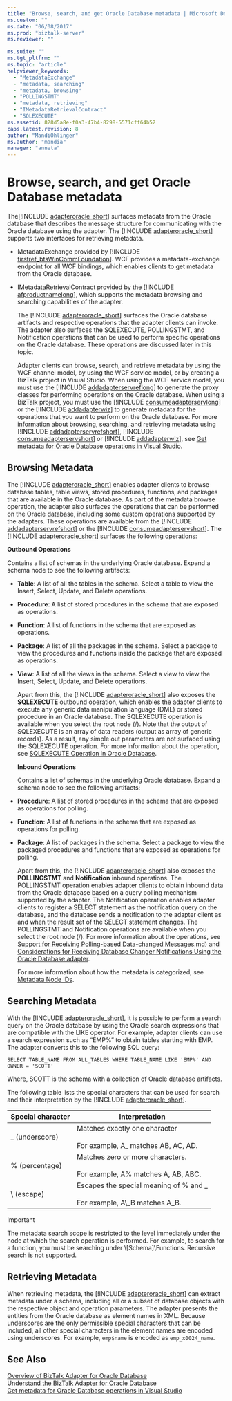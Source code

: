 ```yaml
---
title: "Browse, search, and get Oracle Database metadata | Microsoft Docs"
ms.custom: ""
ms.date: "06/08/2017"
ms.prod: "biztalk-server"
ms.reviewer: ""

ms.suite: ""
ms.tgt_pltfrm: ""
ms.topic: "article"
helpviewer_keywords: 
  - "MetadataExchange"
  - "metadata, searching"
  - "metadata, browsing"
  - "POLLINGSTMT"
  - "metadata, retrieving"
  - "IMetadataRetrievalContract"
  - "SQLEXECUTE"
ms.assetid: 828d5a8e-f0a3-47b4-8298-5571cff64b52
caps.latest.revision: 8
author: "MandiOhlinger"
ms.author: "mandia"
manager: "anneta"
---
```

# Browse, search, and get Oracle Database metadata
The[!INCLUDE [adapteroracle_short](../../includes/adapteroracle-short-md.md)] surfaces metadata from the Oracle database that describes the message structure for communicating with the Oracle database using the adapter. The [!INCLUDE [adapteroracle_short](../../includes/adapteroracle-short-md.md)] supports two interfaces for retrieving metadata.  
  
- MetadataExchange provided by [!INCLUDE [firstref_btsWinCommFoundation](../../includes/firstref-btswincommfoundation-md.md)]. WCF provides a metadata-exchange endpoint for all WCF bindings, which enables clients to get metadata from the Oracle database.  
  
- IMetadataRetrievalContract provided by the [!INCLUDE [afproductnamelong](../../includes/afproductnamelong-md.md)], which supports the metadata browsing and searching capabilities of the adapter.  
  
  The [!INCLUDE [adapteroracle_short](../../includes/adapteroracle-short-md.md)] surfaces the Oracle database artifacts and respective operations that the adapter clients can invoke. The adapter also surfaces the SQLEXECUTE, POLLINGSTMT, and Notification operations that can be used to perform specific operations on the Oracle database. These operations are discussed later in this topic.  
  
  Adapter clients can browse, search, and retrieve metadata by using the WCF channel model, by using the WCF service model, or by creating a BizTalk project in Visual Studio. When using the WCF service model, you must use the [!INCLUDE [addadapterservreflong](../../includes/addadapterservreflong-md.md)] to generate the proxy classes for performing operations on the Oracle database. When using a BizTalk project, you must use the [!INCLUDE [consumeadapterservlong](../../includes/consumeadapterservlong-md.md)] or the [!INCLUDE [addadapterwiz](../../includes/addadapterwiz-md.md)] to generate metadata for the operations that you want to perform on the Oracle database. For more information about browsing, searching, and retrieving metadata using [!INCLUDE [addadapterservrefshort](../../includes/addadapterservrefshort-md.md)], [!INCLUDE [consumeadapterservshort](../../includes/consumeadapterservshort-md.md)] or [!INCLUDE [addadapterwiz](../../includes/addadapterwiz-md.md)], see [Get metadata for Oracle Database operations in Visual Studio](../../adapters-and-accelerators/adapter-oracle-database/get-metadata-for-oracle-database-operations-in-visual-studio.md).  
  
## Browsing Metadata  
 The [!INCLUDE [adapteroracle_short](../../includes/adapteroracle-short-md.md)] enables adapter clients to browse database tables, table views, stored procedures, functions, and packages that are available in the Oracle database. As part of the metadata browse operation, the adapter also surfaces the operations that can be performed on the Oracle database, including some custom operations supported by the adapters. These operations are available from the [!INCLUDE [addadapterservrefshort](../../includes/addadapterservrefshort-md.md)] or the [!INCLUDE [consumeadapterservshort](../../includes/consumeadapterservshort-md.md)]. The [!INCLUDE [adapteroracle_short](../../includes/adapteroracle-short-md.md)] surfaces the following operations:  
  
 **Outbound Operations**  
  
 Contains a list of schemas in the underlying Oracle database. Expand a schema node to see the following artifacts:  
  
- **Table**: A list of all the tables in the schema. Select a table to view the Insert, Select, Update, and Delete operations.  
  
- **Procedure**: A list of stored procedures in the schema that are exposed as operations.  
  
- **Function**: A list of functions in the schema that are exposed as operations.  
  
- **Package**: A list of all the packages in the schema. Select a package to view the procedures and functions inside the package that are exposed as operations.  
  
- **View**: A list of all the views in the schema. Select a view to view the Insert, Select, Update, and Delete operations.  
  
  Apart from this, the [!INCLUDE [adapteroracle_short](../../includes/adapteroracle-short-md.md)] also exposes the <strong>SQLEXECUTE</strong> outbound operation, which enables the adapter clients to execute any generic data manipulation language (DML) or stored procedure in an Oracle database. The SQLEXECUTE operation is available when you select the root node (/). Note that the output of SQLEXECUTE is an array of data readers (output as array of generic records). As a result, any simple out parameters are not surfaced using the SQLEXECUTE operation. For more information about the operation, see [SQLEXECUTE Operation in Oracle Database](../../adapters-and-accelerators/adapter-oracle-database/sqlexecute-operation-in-oracle-database.md).  
  
  **Inbound Operations**  
  
  Contains a list of schemas in the underlying Oracle database. Expand a schema node to see the following artifacts:  
  
- **Procedure**: A list of stored procedures in the schema that are exposed as operations for polling.  
  
- **Function**: A list of functions in the schema that are exposed as operations for polling.  
  
- **Package**: A list of packages in the schema. Select a package to view the packaged procedures and functions that are exposed as operations for polling.  
  
  Apart from this, the [!INCLUDE [adapteroracle_short](../../includes/adapteroracle-short-md.md)] also exposes the <strong>POLLINGSTMT</strong> and <strong>Notification</strong> inbound operations. The POLLINGSTMT operation enables adapter clients to obtain inbound data from the Oracle database based on a query polling mechanism supported by the adapter. The Notification operation enables adapter clients to register a SELECT statement as the notification query on the database, and the database sends a notification to the adapter client as and when the result set of the SELECT statement changes. The POLLINGSTMT and Notification operations are available when you select the root node (/). For more information about the operations, see [Support for Receiving Polling-based Data-changed Messages](../../adapters-and-accelerators/adapter-oracle-database/support-for-receiving-polling-based-data-changed-messages-in-oracle-database.md).md) and [Considerations for Receiving Database Changer Notifications Using the Oracle Database adapter](../../adapters-and-accelerators/adapter-oracle-database/before-you-receive-database-change-notifications-using-the-oracle-db-adapter.md).  
  
  For more information about how the metadata is categorized, see [Metadata Node IDs](../../adapters-and-accelerators/adapter-oracle-database/metadata-node-ids3.md).  
  
## Searching Metadata  
 With the [!INCLUDE [adapteroracle_short](../../includes/adapteroracle-short-md.md)], it is possible to perform a search query on the Oracle database by using the Oracle search expressions that are compatible with the LIKE operator. For example, adapter clients can use a search expression such as “EMP%” to obtain tables starting with EMP. The adapter converts this to the following SQL query:  
  
```  
SELECT TABLE_NAME FROM ALL_TABLES WHERE TABLE_NAME LIKE 'EMP%' AND OWNER = 'SCOTT'  
```  
  
 Where, SCOTT is the schema with a collection of Oracle database artifacts.  
  
 The following table lists the special characters that can be used for search and their interpretation by the [!INCLUDE [adapteroracle_short](../../includes/adapteroracle-short-md.md)].  
  
|Special character|Interpretation|  
|-----------------------|--------------------|  
|_ (underscore)|Matches exactly one character<br /><br /> For example, A_ matches AB, AC, AD.|  
|% (percentage)|Matches zero or more characters.<br /><br /> For example, A% matches A, AB, ABC.|  
|\ (escape)|Escapes the special meaning of % and _<br /><br /> For example, A\\_B matches A_B.|  
  
> [!IMPORTANT]
>  The metadata search scope is restricted to the level immediately under the node at which the search operation is performed. For example, to search for a function, you must be searching under \\[Schema]\Functions. Recursive search is not supported.  
  
## Retrieving Metadata  
 When retrieving metadata, the [!INCLUDE [adapteroracle_short](../../includes/adapteroracle-short-md.md)] can extract metadata under a schema, including all or a subset of database objects with the respective object and operation parameters. The adapter presents the entities from the Oracle database as element names in XML. Because underscores are the only permissible special characters that can be included, all other special characters in the element names are encoded using underscores. For example, `emp$name` is encoded as `emp_x0024_name`.  
  
## See Also  
 [Overview of BizTalk Adapter for Oracle Database](../../adapters-and-accelerators/adapter-oracle-database/overview-of-biztalk-adapter-for-oracle-database.md)   
 [Understand the BizTalk Adapter for Oracle Database](../../adapters-and-accelerators/adapter-oracle-database/understand-the-biztalk-adapter-for-oracle-database.md)   
[Get metadata for Oracle Database operations in Visual Studio](../../adapters-and-accelerators/adapter-oracle-database/get-metadata-for-oracle-database-operations-in-visual-studio.md)
